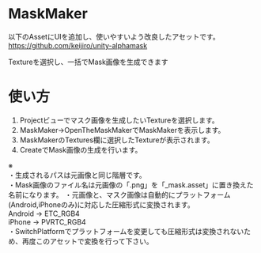 MaskMaker
=========
以下のAssetにUIを追加し、使いやすいよう改良したアセットです。<br>
https://github.com/keijiro/unity-alphamask

Textureを選択し、一括でMask画像を生成できます

使い方
=========
1. Projectビューでマスク画像を生成したいTextureを選択します。 
2. MaskMaker->OpenTheMaskMakerでMaskMakerを表示します。
3. MaskMakerのTextures欄に選択したTextureが表示されます。
4. CreateでMask画像の生成を行います。<br>

※<br>
・生成されるパスは元画像と同じ階層です。<br>
・Mask画像のファイル名は元画像の「.png」を「_mask.asset」に置き換えた名前になります。
・元画像と、マスク画像は自動的にプラットフォーム(Android,iPhoneのみ)に対応した圧縮形式に変換されます。<br>
  Android -> ETC_RGB4<br>
  iPhone -> PVRTC_RGB4<br>
・SwitchPlatformでプラットフォームを変更しても圧縮形式は変換されないため、再度このアセットで変換を行って下さい。
